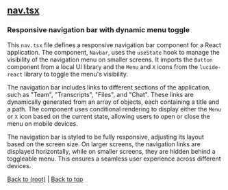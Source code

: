 ## [nav.tsx](nav.tsx)

### Responsive navigation bar with dynamic menu toggle

This `nav.tsx` file defines a responsive navigation bar component for a React application. The component, `Navbar`, uses the `useState` hook to manage the visibility of the navigation menu on smaller screens. It imports the `Button` component from a local UI library and the `Menu` and `X` icons from the `lucide-react` library to toggle the menu's visibility.

The navigation bar includes links to different sections of the application, such as "Team", "Transcripts", "Files", and "Chat". These links are dynamically generated from an array of objects, each containing a title and a path. The component uses conditional rendering to display either the `Menu` or `X` icon based on the current state, allowing users to open or close the menu on mobile devices.

The navigation bar is styled to be fully responsive, adjusting its layout based on the screen size. On larger screens, the navigation links are displayed horizontally, while on smaller screens, they are hidden behind a toggleable menu. This ensures a seamless user experience across different devices.

[Back to (root)](#root) | [Back to top](#table-of-contents)
